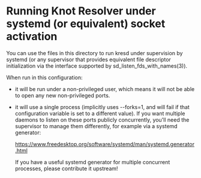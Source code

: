 Running Knot Resolver under systemd (or equivalent) socket activation
=====================================================================

You can use the files in this directory to run kresd under supervision
by systemd (or any supervisor that provides equivalent file descriptor
initialization via the interface supported by
sd_listen_fds_with_names(3)).

When run in this configuration:

 * it will be run under a non-privileged user, which means it will not
   be able to open any new non-privileged ports.

 * it will use a single process (implicitly uses --forks=1, and will
   fail if that configuration variable is set to a different value).
   If you want multiple daemons to listen on these ports publicly
   concurrently, you'll need the supervisor to manage them
   differently, for example via a systemd generator:

     https://www.freedesktop.org/software/systemd/man/systemd.generator.html

   If you have a useful systemd generator for multiple concurrent
   processes, please contribute it upstream!
